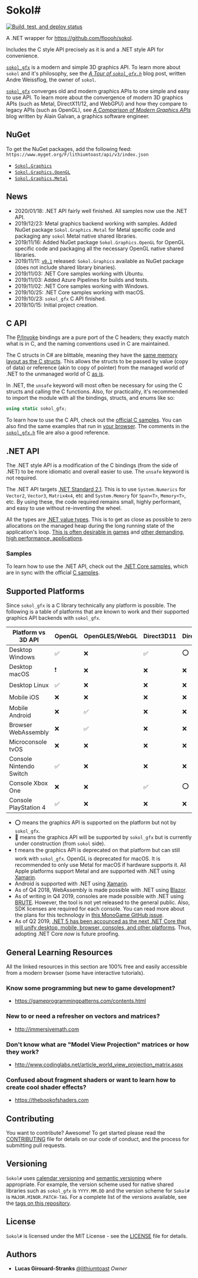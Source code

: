# Sokol\#

[![Build, test, and deploy status](https://img.shields.io/azure-devops/build/lustranks/sokol-sharp/lithiumtoast.sokol-sharp/master?label=build%2Ftest%2Fdeploy&logo=azure-pipelines)](https://dev.azure.com/lustranks/sokol-csharp/_build/latest?definitionId=4&branchName=master)

A .NET wrapper for https://github.com/floooh/sokol.

Includes the C style API precisely as it is and a .NET style API for convenience.

[`sokol_gfx`](https://github.com/floooh/sokol#sokol_gfxh) is a modern and simple 3D graphics API. To learn more about `sokol` and it's philosophy, see the [*A Tour of `sokol_gfx.h`*](https://floooh.github.io/2017/07/29/sokol-gfx-tour.html) blog post, written Andre Weissflog, the owner of `sokol`. 

[`sokol_gfx`](https://github.com/floooh/sokol#sokol_gfxh) converges old and modern graphics APIs to one simple and easy to use API. To learn more about the convergence of modern 3D graphics APIs (such as Metal, DirectX11/12, and WebGPU) and how they compare to legacy APIs (such as OpenGL), see *[A Comparison of Modern Graphics APIs](https://alain.xyz/blog/comparison-of-modern-graphics-apis)* blog written by Alain Galvan, a graphics software engineer.

## NuGet

To get the NuGet packages, add the following feed: `https://www.myget.org/F/lithiumtoast/api/v3/index.json`

- [`Sokol.Graphics`](https://www.myget.org/feed/lithiumtoast/package/nuget/Sokol.Graphics)
- [`Sokol.Graphics.OpenGL`](https://www.myget.org/feed/lithiumtoast/package/nuget/Sokol.Graphics.OpenGL)
- [`Sokol.Graphics.Metal`](https://www.myget.org/feed/lithiumtoast/package/nuget/Sokol.Graphics.Metal)

## News

- 2020/01/18: .NET API fairly well finished. All samples now use the .NET API.
- 2019/12/23: Metal graphics backend working with samples. Added NuGet package `Sokol.Graphics.Metal` for Metal specific code and packaging any `sokol` Metal native shared libraries.
- 2019/11/16: Added NuGet package `Sokol.Graphics.OpenGL` for OpenGL specific code and packaging all the necessary OpenGL native shared libraries.
- 2019/11/11: [`v0.1`](https://github.com/lithiumtoast/sokol-csharp/releases/tag/v0.1) released: `Sokol.Graphics` available as NuGet package (does not include shared library binaries).
- 2019/11/03: .NET Core samples working with Ubuntu.
- 2019/11/03: Added Azure Pipelines for builds and tests.
- 2019/11/02: .NET Core samples working with Windows.
- 2019/10/25: .NET Core samples working with macOS.
- 2019/10/23: `sokol_gfx` C API finished.
- 2019/10/15: Initial project creation.

## C API

The [P/Invoke](https://docs.microsoft.com/en-us/dotnet/framework/interop/consuming-unmanaged-dll-functions) bindings are a pure port of the C headers; they exactly match what is in C, and the naming conventions used in C are maintained.

The C structs in C# are blittable, meaning they have the [same memory layout as the C structs](https://docs.microsoft.com/en-us/dotnet/framework/interop/blittable-and-non-blittable-types). This allows the structs to be passed by value (copy of data) or reference (akin to copy of pointer) from the managed world of .NET to the unmanaged world of C [as is](https://docs.microsoft.com/en-us/dotnet/framework/interop/copying-and-pinning#formatted-blittable-classes).

In .NET, the `unsafe` keyword will most often be necessary for using the C structs and calling the C functions. Also, for practicality, it's recommended to import the module with all the bindings, structs, and enums like so:

```cs
using static sokol_gfx;
```

To learn how to use the C API, check out the [official C samples](https://github.com/floooh/sokol-samples). You can also find the same examples that run in [your browser](https://floooh.github.io/sokol-html5/index.html). The comments in the [`sokol_gfx.h`](https://github.com/floooh/sokol/blob/master/sokol_gfx.h) file are also a good reference.

## .NET API

The .NET style API is a modification of the C bindings (from the side of .NET) to be more idiomatic and overall easier to use. The `unsafe` keyword is not required.

The .NET API targets [.NET Standard 2.1](https://docs.microsoft.com/en-us/dotnet/standard/net-standard#net-implementation-support). This is to use `System.Numerics` for `Vector2`, `Vector3`, `Matrix4x4`, etc and `System.Memory` for `Span<T>`, `Memory<T>`, etc. By using these, the code required remains small, highly performant, and easy to use without re-inventing the wheel.

All the types are [.NET value types](https://docs.microsoft.com/en-us/dotnet/csharp/language-reference/keywords/value-types). This is to get as close as possible to zero allocations on the managed heap during the long running state of the application's loop. [This is often desirable in games](https://www.shawnhargreaves.com/blog/twin-paths-to-garbage-collector-nirvana.html) and [other demanding, high performance, applications](https://docs.microsoft.com/en-us/dotnet/csharp/write-safe-efficient-code).

### Samples

To learn how to use the .NET API, check out the [.NET Core samples](https://github.com/lithiumtoast/sokol-csharp/tree/master/src/Samples), which are in sync with the official [C samples](https://github.com/floooh/sokol-samples).

## Supported Platforms

Since `sokol_gfx` is a C library technically any platform is possible. The following is a table of platforms that are known to work and their supported graphics API backends with `sokol_gfx`.

Platform vs 3D API|OpenGL|OpenGLES/WebGL|Direct3D11|Direct3D12|Metal|Vulkan|WebGPU
---|---|---|---|---|---|---|---
Desktop Windows|✅|❌|✅|⭕|❌|⭕|❌
Desktop macOS|❗|❌|❌|❌|✅|⭕|❌
Desktop Linux|✅|❌|❌|❌|❌|⭕|❌
Mobile iOS|❌|❌|❌|❌|✅|⭕|❌
Mobile Android|❌|✅|❌|❌|❌|⭕|❌
Browser WebAssembly|❌|✅|❌|❌|❌|❌|🚧
Microconsole tvOS|❌|❌|❌|❌|✅|❌|❌
Console Nintendo Switch|✅|❌|❌|❌|❌|⭕|❌
Console Xbox One|❌|❌|✅|⭕|❌|❌|❌
Console PlayStation 4|✅|❌|❌|❌|❌|⭕|❌

- ⭕ means the graphics API is supported on the platform but not by `sokol_gfx`.
- 🚧 means the graphics API will be supported by `sokol_gfx` but is currently under construction (from `sokol` side).
- ❗ means the graphics API is deprecated on that platform but can still work with `sokol_gfx`. OpenGL is deprecated for macOS. It is recommended to only use Metal for macOS if hardware supports it. All Apple platforms support Metal and are supported with .NET using [Xamarin](https://dotnet.microsoft.com/apps/xamarin).
- Android is supported with .NET using [Xamarin](https://dotnet.microsoft.com/apps/xamarin).
- As of Q4 2018, WebAssembly is made possible with .NET using [Blazor](https://dotnet.microsoft.com/apps/aspnet/web-apps/blazor).
- As of writing in Q4 2019, consoles are made possible with .NET using [BRUTE](http://brute.rocks). However, the tool is not yet released to the general public. Also, SDK licenses are required for each console. You can read more about the plans for this technology in [this MonoGame GitHub issue](https://github.com/MonoGame/MonoGame/issues/7003#issuecomment-581481032).
- As of Q2 2019, [.NET 5 has been accounced as the next .NET Core that will unify desktop, mobile, browser, consoles, and other platforms](https://devblogs.microsoft.com/dotnet/introducing-net-5/). Thus, adopting .NET Core *now* is future proofing.

## General Learning Resources

All the linked resources in this section are 100% free and easily accessible from a modern browser (some have interactive tutorials).

### Know some programming but new to game development?

- https://gameprogrammingpatterns.com/contents.html

### New to or need a refresher on vectors and matrices?

- http://immersivemath.com

### Don't know what are "Model View Projection" matrices or how they work?

- http://www.codinglabs.net/article_world_view_projection_matrix.aspx

### Confused about fragment shaders or want to learn how to create cool shader effects?

- https://thebookofshaders.com

## Contributing

You want to contribute? Awesome! To get started please read the [CONTRIBUTING](CONTRIBUTING) file for details on our code of conduct, and the process for submitting pull requests.

## Versioning

`Sokol#` uses [calendar versioning](https://calver.org) and [semantic versioning](https://semver.org) where appropriate. For example, the version scheme used for native shared libraries such as `sokol_gfx` is `YYYY.MM.DD` and the version scheme for `Sokol#` is `MAJOR.MINOR.PATCH-TAG`. For a complete list of the versions available, see the [tags on this repository](https://github.com/lithiumtoast/sokol-csharp/tags).

## License

`Sokol#` is licensed under the MIT License - see the [LICENSE](LICENSE) file for details.

## Authors

- **Lucas Girouard-Stranks** [@lithiumtoast](https://github.com/lithiumtoast) *Owner*
